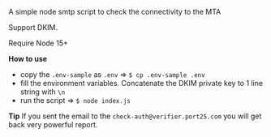 A simple node smtp script to check the connectivity to the MTA

Support DKIM.

Require Node 15+

**How to use**
- copy the `.env-sample` as `.env` => `$ cp .env-sample .env`
- fill the environment variables. Concatenate the DKIM private key to 1 line string with `\n`
- run the script => `$ node index.js`

**Tip**
If you sent the email to the `check-auth@verifier.port25.com` you will get back very powerful report.

